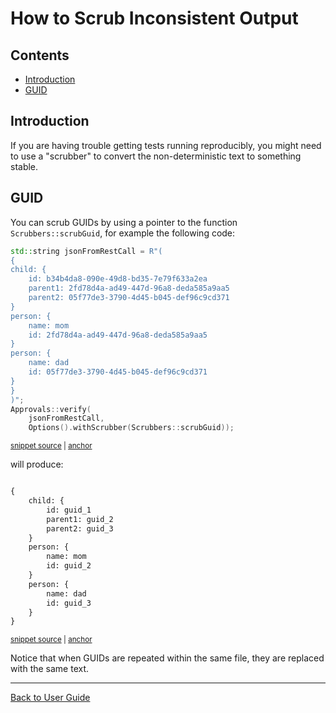 <!--
GENERATED FILE - DO NOT EDIT
This file was generated by [MarkdownSnippets](https://github.com/SimonCropp/MarkdownSnippets).
Source File: /doc/how_tos/mdsource/ScrubInconsistentOutput.source.md
To change this file edit the source file and then execute ./run_markdown_templates.sh.
-->

<a id="top"></a>

# How to Scrub Inconsistent Output

<!-- toc -->
## Contents

  * [Introduction](#introduction)
  * [GUID](#guid)<!-- endtoc -->

## Introduction

If you are having trouble getting tests running reproducibly, you might need to use a "scrubber" to convert the non-deterministic text to something stable.

## GUID

You can scrub GUIDs by using a pointer to the function `Scrubbers::scrubGuid`, for example the following code:

<!-- snippet: guid_scrubbing -->
<a id='snippet-guid_scrubbing'/></a>
```cpp
std::string jsonFromRestCall = R"(
{
child: {
    id: b34b4da8-090e-49d8-bd35-7e79f633a2ea
    parent1: 2fd78d4a-ad49-447d-96a8-deda585a9aa5
    parent2: 05f77de3-3790-4d45-b045-def96c9cd371
}
person: {
    name: mom
    id: 2fd78d4a-ad49-447d-96a8-deda585a9aa5
}
person: {
    name: dad
    id: 05f77de3-3790-4d45-b045-def96c9cd371
}
}
)";
Approvals::verify(
    jsonFromRestCall,
    Options().withScrubber(Scrubbers::scrubGuid));
```
<sup><a href='/tests/DocTest_Tests/scrubbers/GuidScrubberTests.cpp#L33-L54' title='File snippet `guid_scrubbing` was extracted from'>snippet source</a> | <a href='#snippet-guid_scrubbing' title='Navigate to start of snippet `guid_scrubbing`'>anchor</a></sup>
<!-- endsnippet -->

will produce:

<!-- snippet: GuidScrubberTests.Input_with_multiple_GUIDs.approved.txt -->
<a id='snippet-GuidScrubberTests.Input_with_multiple_GUIDs.approved.txt'/></a>
```txt

{
    child: {
        id: guid_1
        parent1: guid_2
        parent2: guid_3
    }
    person: {
        name: mom
        id: guid_2
    }
    person: {
        name: dad
        id: guid_3
    }
}

```
<sup><a href='/tests/DocTest_Tests/scrubbers/approval_tests/GuidScrubberTests.Input_with_multiple_GUIDs.approved.txt#L1-L17' title='File snippet `GuidScrubberTests.Input_with_multiple_GUIDs.approved.txt` was extracted from'>snippet source</a> | <a href='#snippet-GuidScrubberTests.Input_with_multiple_GUIDs.approved.txt' title='Navigate to start of snippet `GuidScrubberTests.Input_with_multiple_GUIDs.approved.txt`'>anchor</a></sup>
<!-- endsnippet -->

Notice that when GUIDs are repeated within the same file, they are replaced with the same text.


---

[Back to User Guide](/doc/README.md#top)
